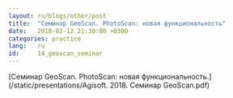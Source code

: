```yaml
---
layout: ru/blogs/other/post
title:  "Семинар GeoScan. PhotoScan: новая функциональность"
date:   2018-02-12 21:30:00 +0300
categories: practice
lang:   ru
id:     14_geoscan_seminar
---
```


[Семинар GeoScan. PhotoScan: новая функциональность.](/static/presentations/Agisoft. 2018. Семинар GeoScan.pdf)
